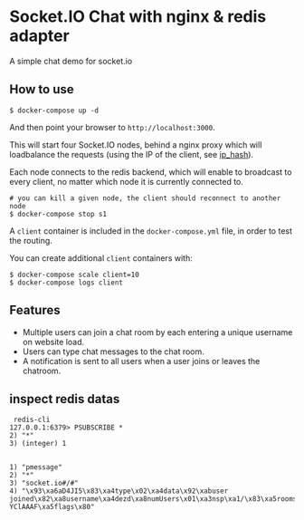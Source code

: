 
# Socket.IO Chat with nginx & redis adapter

A simple chat demo for socket.io

## How to use

```
$ docker-compose up -d
```

And then point your browser to `http://localhost:3000`.

This will start four Socket.IO nodes, behind a nginx proxy which will loadbalance the requests (using the IP of the client, see [ip_hash](http://nginx.org/en/docs/http/ngx_http_upstream_module.html#ip_hash)).

Each node connects to the redis backend, which will enable to broadcast to every client, no matter which node it is currently connected to.

```
# you can kill a given node, the client should reconnect to another node
$ docker-compose stop s1
```

A `client` container is included in the `docker-compose.yml` file, in order to test the routing.

You can create additional `client` containers with:

```
$ docker-compose scale client=10
$ docker-compose logs client
```

## Features

- Multiple users can join a chat room by each entering a unique username
on website load.
- Users can type chat messages to the chat room.
- A notification is sent to all users when a user joins or leaves
the chatroom.

## inspect redis datas

```
 redis-cli
127.0.0.1:6379> PSUBSCRIBE *
2) "*"
3) (integer) 1


1) "pmessage"
2) "*"
3) "socket.io#/#"
4) "\x93\xa6aD4JI5\x83\xa4type\x02\xa4data\x92\xabuser joined\x82\xa8username\xa4dezd\xa8numUsers\x01\xa3nsp\xa1/\x83\xa5rooms\x90\xa6except\x91\xb4aS0NlnDYzoOX-YClAAAF\xa5flags\x80"
```
